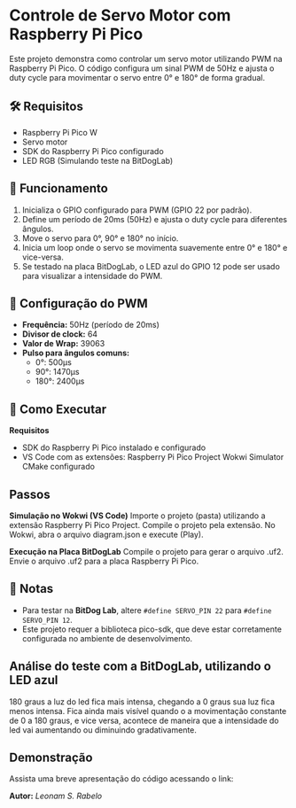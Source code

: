 # Controle de Servo Motor com Raspberry Pi Pico

Este projeto demonstra como controlar um servo motor utilizando PWM na Raspberry Pi Pico. O código configura um sinal PWM de 50Hz e ajusta o duty cycle para movimentar o servo entre 0° e 180° de forma gradual.

## 🛠 Requisitos
- Raspberry Pi Pico W
- Servo motor
- SDK do Raspberry Pi Pico configurado
- LED RGB (Simulando teste na BitDogLab)

## 📜 Funcionamento
1. Inicializa o GPIO configurado para PWM (GPIO 22 por padrão).
2. Define um período de 20ms (50Hz) e ajusta o duty cycle para diferentes ângulos.
3. Move o servo para 0°, 90° e 180° no início.
4. Inicia um loop onde o servo se movimenta suavemente entre 0° e 180° e vice-versa.
5. Se testado na placa BitDogLab, o LED azul do GPIO 12 pode ser usado para visualizar a intensidade do PWM.

## 🔧 Configuração do PWM
- **Frequência:** 50Hz (período de 20ms)
- **Divisor de clock:** 64
- **Valor de Wrap:** 39063
- **Pulso para ângulos comuns:**
  - 0°: 500µs
  - 90°: 1470µs
  - 180°: 2400µs

## 🚀 Como Executar

**Requisitos**
- SDK do Raspberry Pi Pico instalado e configurado
- VS Code com as extensões:
Raspberry Pi Pico Project
Wokwi Simulator
CMake configurado

## Passos
**Simulação no Wokwi (VS Code)**
Importe o projeto (pasta) utilizando a extensão Raspberry Pi Pico Project.
Compile o projeto pela extensão.
No Wokwi, abra o arquivo diagram.json e execute (Play).

**Execução na Placa BitDogLab**
Compile o projeto para gerar o arquivo .uf2.
Envie o arquivo .uf2 para a placa Raspberry Pi Pico.

## 📌 Notas
- Para testar na **BitDog Lab**, altere `#define SERVO_PIN 22` para `#define SERVO_PIN 12`.
- Este projeto requer a biblioteca pico-sdk, que deve estar corretamente configurada no ambiente de desenvolvimento.

## Análise do teste com a BitDogLab, utilizando o LED azul
180 graus a luz do led fica mais intensa, chegando a 0 graus sua luz fica menos intensa. 
Fica ainda mais visível quando o a movimentação constante de 0 a 180 graus, e vice versa, acontece de maneira que a intensidade do led vai aumentando ou diminuindo gradativamente.

## Demonstração

Assista uma breve apresentação do código acessando o link: 

**Autor:** *Leonam S. Rabelo*